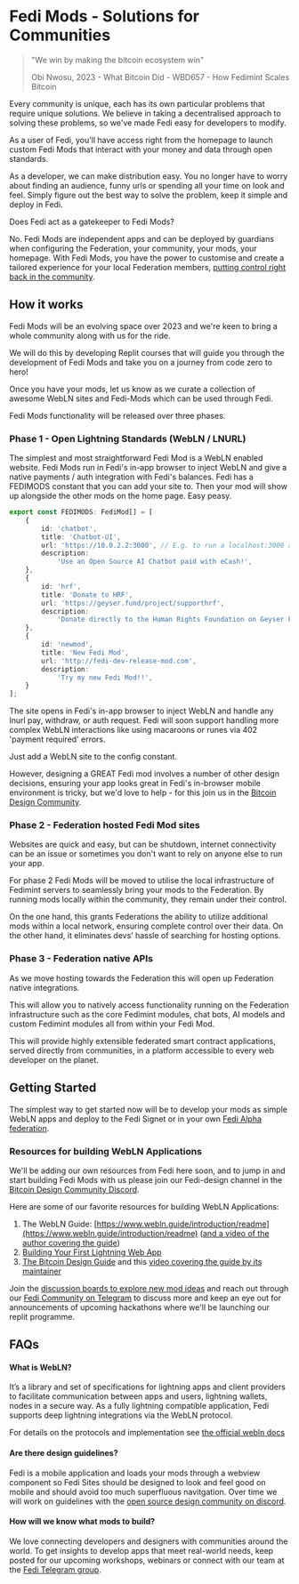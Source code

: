 # Fedi Mods - Solutions for Communities

> "We win by making the bitcoin ecosystem win"
> 
> Obi Nwosu, 2023 - What Bitcoin Did - WBD657 - How Fedimint Scales Bitcoin

Every community is unique, each has its own particular problems that require unique solutions. We believe in taking a decentralised approach to solving these problems, so we've made Fedi easy for developers to modify.

As a user of Fedi, you'll have access right from the homepage to launch custom Fedi Mods that interact with your money and data through open standards.

As a developer, we can make distribution easy. You no longer have to worry about finding an audience, funny urls or spending all your time on look and feel. Simply figure out the best way to solve the problem, keep it simple and deploy in Fedi.

Does Fedi act as a gatekeeper to Fedi Mods?

No. Fedi Mods are independent apps and can be deployed by guardians when configuring the Federation, your community, your mods, your homepage. With Fedi Mods, you have the power to customise and create a tailored experience for your local Federation members, [putting control right back in the community](https://www.fedi.xyz/blog/we-can-build-our-own-future-fedi-gives-us-the-tools).

## How it works

Fedi Mods will be an evolving space over 2023 and we're keen to bring a whole community along with us for the ride.

We will do this by developing Replit courses that will guide you through the development of Fedi Mods and take you on a journey from code zero to hero!

Once you have your mods, let us know as we curate a collection of awesome WebLN sites and Fedi-Mods which can be used through Fedi.

Fedi Mods functionality will be released over three phases.

### Phase 1 - Open Lightning Standards (WebLN / LNURL)

The simplest and most straightforward Fedi Mod is a WebLN enabled website. Fedi Mods run in Fedi's in-app browser to inject WebLN and give a native payments / auth integration with Fedi's balances. Fedi has a FEDIMODS constant that you can add your site to. Then your mod will show up alongside the other mods on the home page. Easy peasy.

```typescript
export const FEDIMODS: FediMod[] = [
    {
        id: 'chatbot',
        title: 'Chatbot-UI',
        url: 'https://10.0.2.2:3000', // E.g. to run a localhost:3000 app as a fedimod for testing
        description:
            'Use an Open Source AI Chatbot paid with eCash!',
    },
    {
        id: 'hrf',
        title: 'Donate to HRF',
        url: 'https://geyser.fund/project/supporthrf',
        description:
            'Donate directly to the Human Rights Foundation on Geyser Fund',
    },
    {
        id: 'newmod',
        title: 'New Fedi Mod',
        url: 'http://fedi-dev-release-mod.com',
        description:
            'Try my new Fedi Mod!!',
    }
];
```

The site opens in Fedi's in-app browser to inject WebLN and handle any lnurl pay, withdraw, or auth request. Fedi will soon support handling more complex WebLN interactions like using macaroons or runes via 402 'payment required' errors.

Just add a WebLN site to the config constant. 

However, designing a GREAT Fedi mod involves a number of other design decisions, ensuring your app looks great in Fedi's in-browser mobile environment is tricky, but we'd love to help - for this join us in the [Bitcoin Design Community](https://discord.gg/kcJNE3NfTn).

### Phase 2 - Federation hosted Fedi Mod sites

Websites are quick and easy, but can be shutdown, internet connectivity can be an issue or sometimes you don't want to rely on anyone else to run your app.

For phase 2 Fedi Mods will be moved to utilise the local infrastructure of Fedimint servers to seamlessly bring your mods to the Federation. By running mods locally within the community, they remain under their control. 

On the one hand, this grants Federations the ability to utilize additional mods within a local network, ensuring complete control over their data. On the other hand, it eliminates devs’ hassle of searching for hosting options.

### Phase 3 - Federation native APIs

As we move hosting towards the Federation this will open up Federation native integrations. 

This will allow you to natively access functionality running on the Federation infrastructure such as the core Fedimint modules, chat bots, AI models and custom Fedimint modules all from within your Fedi Mod.

This will provide highly extensible federated smart contract applications, served directly from communities, in a platform accessible to every web developer on the planet.

## Getting Started

The simplest way to get started now will be to develop your mods as simple WebLN apps and deploy to the Fedi Signet or in your own [Fedi Alpha federation](https://github.com/fedibtc/fedi-alpha).

### Resources for building WebLN Applications

We'll be adding our own resources from Fedi here soon, and to jump in and start building Fedi Mods with us please join our Fedi-design channel in the [Bitcoin Design Community Discord](https://discord.gg/Pa7am6SA).

Here are some of our favorite resources for building WebLN Applications:

1. The WebLN Guide: [https://www.webln.guide/introduction/readme](https://www.webln.guide/introduction/readme) ([and a video of the author covering the guide](https://www.youtube.com/watch?v=E_Ct2JoFYEo))
2. [Building Your First Lightning Web App](https://www.youtube.com/watch?v=FT9MiC5pQh8)
3. [The Bitcoin Design Guide](https://bitcoin.design/) and this [video covering the guide by its maintainer](https://www.youtube.com/watch?v=Lsq9JUCiW8A)

Join the [discussion boards to explore new mod ideas](https://github.com/fedibtc/fedi-mods/discussions) and reach out through our [Fedi Community on Telegram](https://t.me/fedibtc) to discuss more and keep an eye out for announcements of upcoming hackathons where we'll be launching our replit programme.

## FAQs

#### What is WebLN?

It’s a library and set of specifications for lightning apps and client providers to facilitate communication between apps and users, lightning wallets, nodes in a secure way. As a fully lightning compatible application, Fedi supports deep lightning integrations via the WebLN protocol.

For details on the protocols and implementation see [the official webln docs](https://webln.dev/#/)

#### Are there design guidelines?

Fedi is a mobile application and loads your mods through a webview component so Fedi Sites should be designed to look and feel good on mobile and should avoid too much superfluous navitgation. Over time we will work on guidelines with the [open source design community on discord](https://discord.gg/Pa7am6SA).

#### How will we know what mods to build? 

We love connecting developers and designers with communities around the world. To get insights to develop apps that meet real-world needs, keep posted for our upcoming workshops, webinars or connect with our team at the [Fedi Telegram group](https://t.me/fedibtc). 




